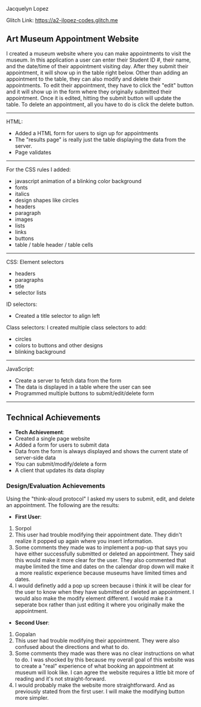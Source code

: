 Jacquelyn Lopez

Glitch Link: https://a2-jlopez-codes.glitch.me

## Art Museum Appointment Website
I created a museum website where you can make appointments to visit
the museum. In this application a user can enter their Student ID #, their name, and the date/time
of their appointment visiting day. After they submit their appointment, it will show up in the table
right below. Other than adding an appointment to the table, they can also modify and delete their
appointments. To edit their appointment, they have to click the "edit" button and it will show up 
in the form where they originally submitted their appointment. Once it is edited, hitting the submit
button will update the table. To delete an appointment, all you have to do is click the delete button.

-----------------------------------------------------------

HTML:
- Added a HTML form for users to sign up for appointments
- The "results page" is really just the table displaying the data from the server.
- Page validates

-----------------------------------------------------------

For the CSS rules I added:
- javascript animation of a blinking color background
- fonts
- italics
- design shapes like circles
- headers
- paragraph
- images
- lists
- links
- buttons
- table / table header / table cells

-----------------------------------------------------------
CSS:
Element selectors
- headers
- paragraphs
- title
- selector lists

ID selectors:
- Created a title selector to align left

Class selectors:
I created multiple class selectors to add:
- circles
- colors to buttons and other designs
- blinking background

-----------------------------------------------------------
JavaScript:
- Create a server to fetch data from the form
- The data is displayed in a table where the user can see
- Programmed multiple buttons to submit/edit/delete form

-----------------------------------------------------------

## Technical Achievements
- **Tech Achievement**:
- Created a single page website
- Added a form for users to submit data
- Data from the form is always displayed and shows the current state of server-side data
- You can submit/modify/delete a form
- A client that updates its data display

### Design/Evaluation Achievements
Using the "think-aloud protocol" I asked my users to submit, edit, and delete an appointment.
The following are the results: 

- **First User**: 
1. Sorpol
2. This user had trouble modifying their appointment date. They didn't realize it popped up again
where you insert information.
3. Some comments they made was to implement a pop-up that says you have either successfully submitted or
deleted an appointment. They said this would make it more clear for the user. They also commented that maybe
limited the time and dates on the calendar drop down will make it a more realistic experience because museums
have limited times and dates.
4. I would definetly add a pop up screen because i think it will be clear for the user to know when they have 
submitted or deleted an appointment. I would also make the modify element different. I would make it a seperate box
rather than just editing it where you originally make the appointment.

- **Second User**: 
1. Gopalan
2. This user had trouble modifying their appointment. They were also confused about the directions and what to do.
3. Some comments they made was there was no clear instructions on what to do. I was shocked by this because my overall
goal of this website was to create a "real" experience of what booking an appointment at museum will look like. I can agree the website requires a little
bit more of reading and it's not straight-forward.
4. I would probably make the website more straightforward. And as previously stated from the first user. I will make 
the modifying button more simpler. 

